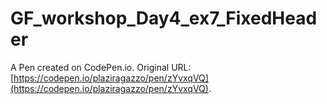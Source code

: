 # GF_workshop_Day4_ex7_FixedHeader

A Pen created on CodePen.io. Original URL: [https://codepen.io/plaziragazzo/pen/zYvxqVQ](https://codepen.io/plaziragazzo/pen/zYvxqVQ).


